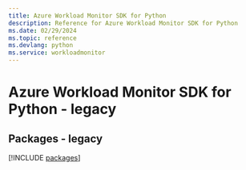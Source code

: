 ```yaml
---
title: Azure Workload Monitor SDK for Python
description: Reference for Azure Workload Monitor SDK for Python
ms.date: 02/29/2024
ms.topic: reference
ms.devlang: python
ms.service: workloadmonitor
---
```

# Azure Workload Monitor SDK for Python - legacy
## Packages - legacy
[!INCLUDE [packages](workload-monitor-index.md)]